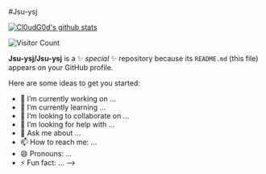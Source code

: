 #Jsu-ysj

[![Cl0udG0d's github stats](https://github-readme-stats.vercel.app/api?username=Jsu-ysj)](https://github.com/anuraghazra/github-readme-stats)

![Visitor Count](https://profile-counter.glitch.me/Jsu-ysj/count.svg)





**Jsu-ysj/Jsu-ysj** is a ✨ _special_ ✨ repository because its `README.md` (this file) appears on your GitHub profile.

Here are some ideas to get you started:

- 🔭 I’m currently working on ...
- 🌱 I’m currently learning ...
- 👯 I’m looking to collaborate on ...
- 🤔 I’m looking for help with ...
- 💬 Ask me about ...
- 📫 How to reach me: ...
- 😄 Pronouns: ...
- ⚡ Fun fact: ...
-->
